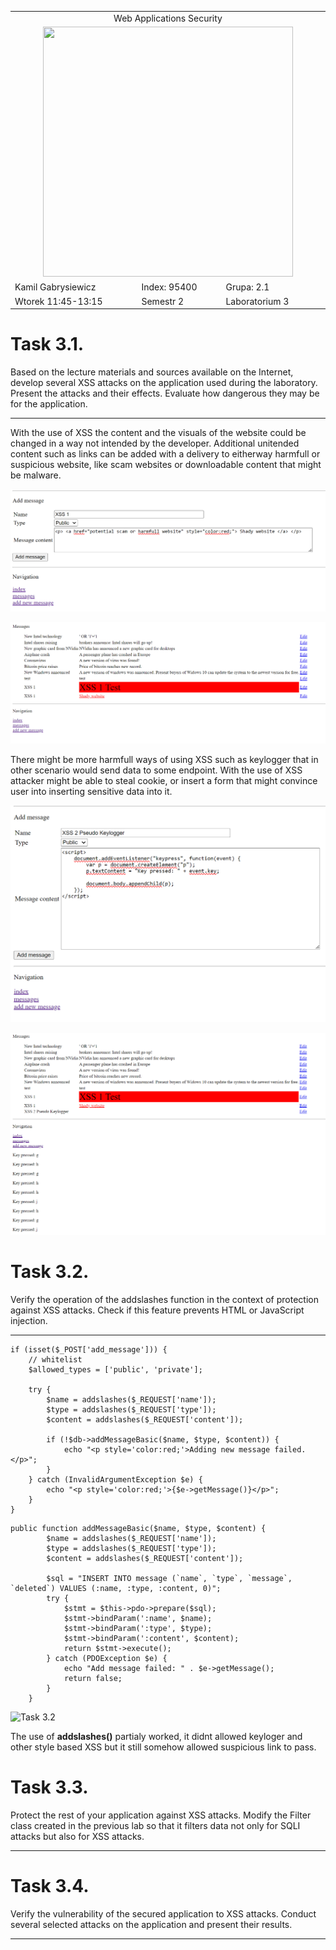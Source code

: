 <table align='center'>
  <tr> <td colspan='3' align='center' width='884px'> Web Applications Security </td> </tr>
  <tr> <td colspan="3" align='center'> <img src='https://github.com/Gabrysiewicz/Programowanie-aplikacji-w-chmurze-obliczeniowe/blob/main/logo_politechniki_lubelskiej.jpg' width="400px" height="400px"></td> </tr>
  <tr> <td> Kamil Gabrysiewicz </td> <td> Index: 95400 </td> <td> Grupa: 2.1 </td> </tr>  
  <tr> <td> Wtorek 11:45-13:15 </td> <td> Semestr 2 </td> <td>Laboratorium 3</td></tr>  
</table>

# Task 3.1.
Based on the lecture materials and sources available on the Internet, develop several XSS
attacks on the application used during the laboratory. Present the attacks and their effects.
Evaluate how dangerous they may be for the application.
<hr/>
With the use of XSS the content and the visuals of the website could be changed in a way not intended by the developer.
Additional unitended content such as links can be added with a delivery to eitherway harmfull or suspicious website, 
like scam websites or downloadable content that might be malware.

![Task 3.1a](https://github.com/Gabrysiewicz/S9_Web-Applications-Security/blob/lab3/img/Task3_1a.png)

![Task 3.1b](https://github.com/Gabrysiewicz/S9_Web-Applications-Security/blob/lab3/img/Task3_1b.png)

There might be more harmfull ways of using XSS such as keylogger that in other scenario would send data to some endpoint.
With the use of XSS attacker might be able to steal cookie, or insert a form that might convince user into inserting sensitive data
into it.

![Task 3.1c](https://github.com/Gabrysiewicz/S9_Web-Applications-Security/blob/lab3/img/Task3_1c.png)

![Task 3.1d](https://github.com/Gabrysiewicz/S9_Web-Applications-Security/blob/lab3/img/Task3_1d.png)

# Task 3.2.
Verify the operation of the addslashes function in the context of protection against XSS
attacks. Check if this feature prevents HTML or JavaScript injection.
<hr/>

```
if (isset($_POST['add_message'])) {
    // whitelist
    $allowed_types = ['public', 'private'];

    try {
        $name = addslashes($_REQUEST['name']);
        $type = addslashes($_REQUEST['type']);
        $content = addslashes($_REQUEST['content']);

        if (!$db->addMessageBasic($name, $type, $content)) {
            echo "<p style='color:red;'>Adding new message failed.</p>";
        }
    } catch (InvalidArgumentException $e) {
        echo "<p style='color:red;'>{$e->getMessage()}</p>";
    }
}
```
```
public function addMessageBasic($name, $type, $content) {
        $name = addslashes($_REQUEST['name']);
        $type = addslashes($_REQUEST['type']);
        $content = addslashes($_REQUEST['content']);

        $sql = "INSERT INTO message (`name`, `type`, `message`, `deleted`) VALUES (:name, :type, :content, 0)";
        try {
            $stmt = $this->pdo->prepare($sql);
            $stmt->bindParam(':name', $name);
            $stmt->bindParam(':type', $type);
            $stmt->bindParam(':content', $content);
            return $stmt->execute();
        } catch (PDOException $e) {
            echo "Add message failed: " . $e->getMessage();
            return false;
        }
    }
```
![Task 3.2](https://github.com/Gabrysiewicz/S9_Web-Applications-Security/blob/lab3/img/Task3_2.png)

The use of **addslashes()** partialy worked, it didnt allowed keyloger and other style based XSS but it still somehow allowed suspicious link to pass.

# Task 3.3.
Protect the rest of your application against XSS attacks. Modify the Filter class created in
the previous lab so that it filters data not only for SQLI attacks but also for XSS attacks.
<hr/>

# Task 3.4.
Verify the vulnerability of the secured application to XSS attacks. Conduct several selected
attacks on the application and present their results.
<hr/>

